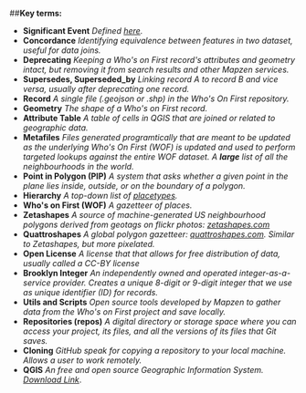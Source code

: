 ##**Key terms:**

- **Significant Event** _Defined [here](https://github.com/whosonfirst/whosonfirst-docs/wiki/What-is-a-Significant-Event%3F)._
- **Concordance** _Identifying equivalence between features in two dataset, useful for data joins._
- **Deprecating** _Keeping a Who's on First record's attributes and geometry intact, but removing it from search results and other Mapzen services._
- **Supersedes, Superseded_by** _Linking record A to record B and vice versa, usually after deprecating one record._
- **Record** _A single file (.geojson or .shp) in the Who's On First repository._
- **Geometry** _The shape of a Who's on First record._
- **Attribute Table** _A table of cells in QGIS that are joined or related to geographic data._
- **Metafiles** _Files generated programtically that are meant to be updated as the underlying Who's On First (WOF) is updated and used to perform targeted lookups against the entire WOF dataset. A **large** list of all the neighbourhoods in the world._
- **Point in Polygon (PIP)** _A system that asks whether a given point in the plane lies inside, outside, or on the boundary of a polygon._
- **Hierarchy** _A top-down list of [placetypes](https://github.com/whosonfirst/whosonfirst-placetypes)._
- **Who's on First (WOF)** _A gazetteer of places._
- **Zetashapes** _A source of machine-generated US neighbourhood polygons derived from geotags on flickr photos: [zetashapes.com](https://www.zetashapes.com)_
- **Quattroshapes** _A global polygon gazetteer: [quattroshapes.com](https://www.quattroshapes.com). Similar to Zetashapes, but more pixelated._
- **Open License** _A license that that allows for free distribution of data, usually called a CC-BY license_
- **Brooklyn Integer** _An independently owned and operated integer-as-a-service provider. Creates  a unique 8-digit or 9-digit integer that we use as unique identifier (ID) for records._
- **Utils and Scripts** _Open source tools developed by Mapzen to gather data from the Who's on First project and save locally._
- **Repositories (repos)** _A digital directory or storage space where you can access your project, its files, and all the versions of its files that Git saves._
- **Cloning** _GitHub speak for copying a repository to your local machine. Allows a user to work remotely._
- **QGIS** _An free and open source Geographic Information System. [Download Link](http://www.qgis.org/en/site/)_.

